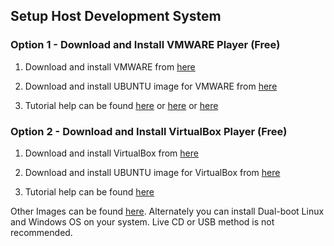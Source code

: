 ## Setup Host Development System
### Option 1 - Download and Install VMWARE Player (Free)
1.	Download and install VMWARE from [here][1]   

2.	Download and install UBUNTU image for VMWARE from [here][2]  

3.	Tutorial help can be found [here][3] or [here][4] or [here][5]  

### Option 2 - Download and Install VirtualBox Player (Free)
1.	Download and install VirtualBox from [here][6]  

2.	Download and install UBUNTU image for VirtualBox from [here][7]   

3.	Tutorial help can be found [here][8]  

Other Images can be found [here][9]. Alternately you can install Dual-boot Linux and Windows OS on your system. Live CD or USB method is not recommended.

[1]:	http://www.vmware.com/products/player/
[2]:	http://www.osboxes.org/ubuntu/%0A
[3]:	http://processors.wiki.ti.com/index.php/How_to_Build_a_Ubuntu_Linux_host_under_VMware%0A
[4]:	http://wiki.opencog.org/w/Setting_up_Ubuntu_in_VMWare_for_Noobs%0A
[5]:	http://theholmesoffice.com/installing-ubuntu-in-vmware-player-on-windows/
[6]:	http://www.vmware.com/products/player/
[7]:	https://www.osboxes.org/virtualbox-images/
[8]:	http://processors.wiki.ti.com/index.php/How_to_Build_a_Ubuntu_Linux_host_under_VirtualBox
[9]:	http://processors.wiki.ti.com/index.php/How_to_Build_a_Ubuntu_Linux_host_under_VirtualBox